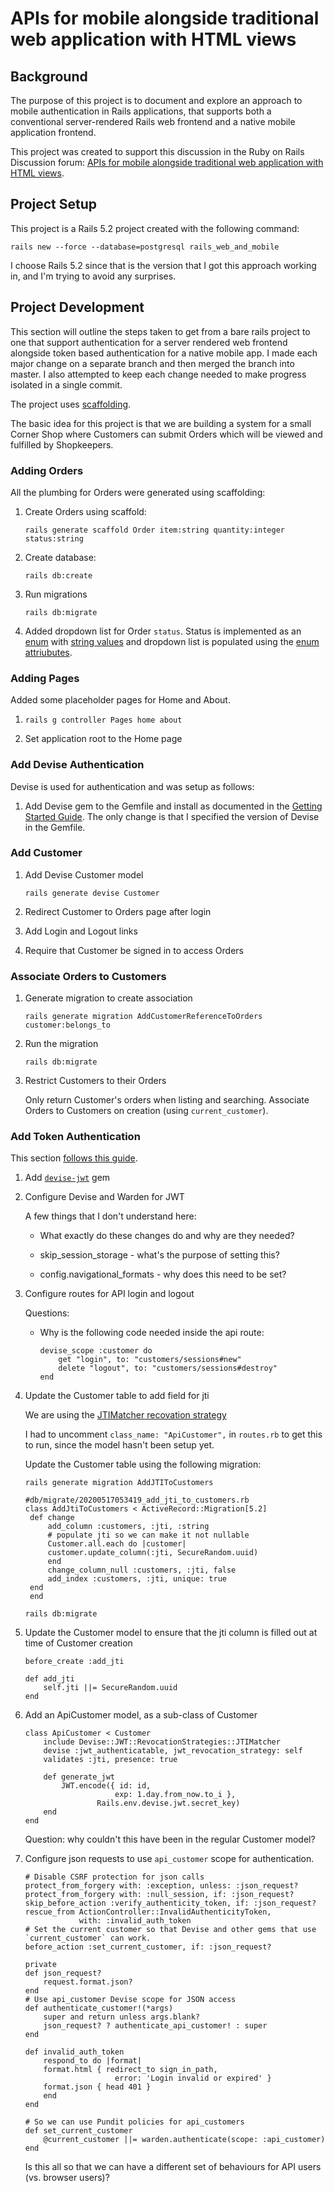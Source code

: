 # APIs for mobile alongside traditional web application with HTML views

## Background

The purpose of this project is to document and explore an approach to mobile authentication in Rails applications, that supports both a conventional server-rendered Rails web frontend and a native mobile application frontend.

This project was created to support this discussion in the Ruby on Rails Discussion forum: [APIs for mobile alongside traditional web application with HTML views](https://discuss.rubyonrails.org/t/apis-for-mobile-alongside-traditional-web-application-with-html-views/75089).

## Project Setup

This project is a Rails 5.2 project created with the following command:

`rails new --force --database=postgresql rails_web_and_mobile`

I choose Rails 5.2 since that is the version that I got this approach working in, and I'm trying to avoid any surprises.

## Project Development

This section will outline the steps taken to get from a bare rails project to one that support authentication for a server rendered web frontend alongside token based authentication for a native mobile app. I made each major change on a separate branch and then merged the branch into master. I also attempted to keep each change needed to make progress isolated in a single commit.

The project uses [scaffolding](https://guides.rubyonrails.org/command_line.html#rails-generate).

The basic idea for this project is that we are building a system for a small Corner Shop where Customers can submit Orders which will be viewed and fulfilled by Shopkeepers.

### Adding Orders

All the plumbing for Orders were generated using scaffolding:

1. Create Orders using scaffold: 

    `rails generate scaffold Order item:string quantity:integer status:string`

2. Create database:

    `rails db:create`

3. Run migrations

    `rails db:migrate`

4. Added dropdown list for Order `status`. Status is implemented as an [enum](https://api.rubyonrails.org/v5.2.3/classes/ActiveRecord/Enum.html) with [string values](https://sipsandbits.com/2018/04/30/using-database-native-enums-with-rails/) and dropdown list is populated using the [enum attriubutes](https://stackoverflow.com/a/23686698).

### Adding Pages

Added some placeholder pages for Home and About.

1. `rails g controller Pages home about`

2. Set application root to the Home page

### Add Devise Authentication

Devise is used for authentication and was setup as follows:

1. Add Devise gem to the Gemfile and install as documented in the [Getting Started Guide](https://github.com/heartcombo/devise#getting-started). The only change is that I specified the version of Devise in the Gemfile.

### Add Customer

1. Add Devise Customer model

    `rails generate devise Customer`

2. Redirect Customer to Orders page after login

3. Add Login and Logout links

4. Require that Customer be signed in to access Orders

### Associate Orders to Customers

1. Generate migration to create association

    `rails generate migration AddCustomerReferenceToOrders customer:belongs_to`

2. Run the migration

    `rails db:migrate`

3. Restrict Customers to their Orders

   Only return Customer's orders when listing and searching.
   Associate Orders to Customers on creation (using `current_customer`).
   
### Add Token Authentication

This section [follows this guide](https://medium.com/@brentkearney/json-web-token-jwt-and-html-logins-with-devise-and-ruby-on-rails-5-9d5e8195193d).

1. Add [`devise-jwt`](https://github.com/waiting-for-dev/devise-jwt) gem

2. Configure Devise and Warden for JWT

    A few things that I don't understand here:

    * What exactly do these changes do and why are they needed?

    * skip_session_storage - what's the purpose of setting this?

    * config.navigational_formats - why does this need to be set? 

3. Configure routes for API login and logout

    Questions:

    * Why is the following code needed inside the api route:

        ```
        devise_scope :customer do
            get "login", to: "customers/sessions#new"
            delete "logout", to: "customers/sessions#destroy"
        end
        ```

4. Update the Customer table to add field for jti

   We are using the [JTIMatcher recovation strategy](https://github.com/waiting-for-dev/devise-jwt#revocation-strategies)

   I had to uncomment `class_name: "ApiCustomer",` in `routes.rb` to get this to run, since the model hasn't been setup yet.
   
   Update the Customer table using the following migration:

   `rails generate migration AddJTIToCustomers`

   ```
   #db/migrate/20200517053419_add_jti_to_customers.rb
   class AddJtiToCustomers < ActiveRecord::Migration[5.2]
    def change
        add_column :customers, :jti, :string
        # populate jti so we can make it not nullable
        Customer.all.each do |customer|
        customer.update_column(:jti, SecureRandom.uuid)
        end
        change_column_null :customers, :jti, false
        add_index :customers, :jti, unique: true
    end
    end
    ```

    `rails db:migrate`

5. Update the Customer model to ensure that the jti column is filled out at time of Customer creation

    ```
    before_create :add_jti

    def add_jti
        self.jti ||= SecureRandom.uuid
    end
    ```

6. Add an ApiCustomer model, as a sub-class of Customer

    ```
    class ApiCustomer < Customer
        include Devise::JWT::RevocationStrategies::JTIMatcher
        devise :jwt_authenticatable, jwt_revocation_strategy: self
        validates :jti, presence: true

        def generate_jwt
            JWT.encode({ id: id,
                        exp: 1.day.from_now.to_i },
                    Rails.env.devise.jwt.secret_key)
        end
    end
    ```

    Question: why couldn't this have been in the regular Customer model?

7. Configure json requests to use `api_customer` scope for authentication.

    ```
    # Disable CSRF protection for json calls
    protect_from_forgery with: :exception, unless: :json_request?
    protect_from_forgery with: :null_session, if: :json_request?
    skip_before_action :verify_authenticity_token, if: :json_request?
    rescue_from ActionController::InvalidAuthenticityToken,
                with: :invalid_auth_token
    # Set the current customer so that Devise and other gems that use `current_customer` can work.
    before_action :set_current_customer, if: :json_request?

    private
    def json_request?
        request.format.json?
    end
    # Use api_customer Devise scope for JSON access
    def authenticate_customer!(*args)
        super and return unless args.blank?
        json_request? ? authenticate_api_customer! : super
    end

    def invalid_auth_token
        respond_to do |format|
        format.html { redirect_to sign_in_path, 
                        error: 'Login invalid or expired' }
        format.json { head 401 }
        end
    end

    # So we can use Pundit policies for api_customers
    def set_current_customer
        @current_customer ||= warden.authenticate(scope: :api_customer)
    end
    ```

    Is this all so that we can have a different set of behaviours for API users (vs. browser users)?
